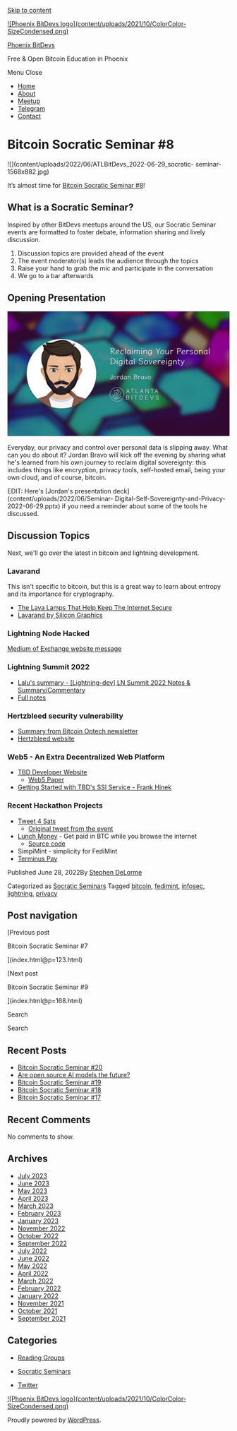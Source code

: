 [Skip to content](index.html@p=151.html#content)

[![Phoenix BitDevs logo](content/uploads/2021/10/ColorColor-
SizeCondensed.png)](index.html)

[Phoenix BitDevs](index.html)

Free & Open Bitcoin Education in Phoenix

Menu  Close

  * [Home](index.html)
  * [About](index.html@p=6.html)
  * [Meetup](https://www.meetup.com/azbitcoin)
  * [Telegram](index.html@p=62.html)
  * [Contact](index.html@p=7.html)

# Bitcoin Socratic Seminar #8

![](content/uploads/2022/06/ATLBitDevs_2022-06-29_socratic-
seminar-1568x882.jpg)

It’s almost time for [Bitcoin Socratic Seminar
#8](https://www.meetup.com/azbitcoinevents/286248874/)!

## What is a Socratic Seminar?

Inspired by other BitDevs meetups around the US, our Socratic Seminar events
are formatted to foster debate, information sharing and lively discussion.

  1. Discussion topics are provided ahead of the event
  2. The event moderator(s) leads the audience through the topics
  3. Raise your hand to grab the mic and participate in the conversation
  4. We go to a bar afterwards

## Opening Presentation

![](content/uploads/2022/06/ATLBitDevs_2022-06-29_jordan-1024x576.jpg)

Everyday, our privacy and control over personal data is slipping away. What
can you do about it? Jordan Bravo will kick off the evening by sharing what
he's learned from his own journey to reclaim digital sovereignty: this
includes things like encryption, privacy tools, self-hosted email, being your
own cloud, and of course, bitcoin.

EDIT: Here's [Jordan's presentation deck](content/uploads/2022/06/Seminar-
Digital-Self-Sovereignty-and-Privacy-2022-06-29.pptx) if you need a reminder
about some of the tools he discussed.

## Discussion Topics

Next, we'll go over the latest in bitcoin and lightning development.

### Lavarand

This isn't specific to bitcoin, but this is a great way to learn about entropy
and its importance for cryptography.

  * [The Lava Lamps That Help Keep The Internet Secure](https://www.youtube.com/watch?v=1cUUfMeOijg)
  * [Lavarand by Silicon Graphics](https://en.wikipedia.org/wiki/Lavarand)

### Lightning Node Hacked

[Medium of Exchange website message](http://www.mediumofexchange.info/)

### Lightning Summit 2022

  * [Lalu's summary - [Lightning-dev] LN Summit 2022 Notes & Summary/Commentary](https://lists.linuxfoundation.org/pipermail/lightning-dev/2022-June/003600.html)
  * [Full notes](https://docs.google.com/document/d/1KHocBjlvg-XOFH5oG_HwWdvNBIvQgxwAok3ZQ6bnCW0/edit?usp=sharing)

### Hertzbleed security vulnerability

  * [Summary from Bitcoin Optech newsletter](https://bitcoinops.org/en/newsletters/2022/06/22/#hertzbleed)
  * [Hertzbleed website](https://www.hertzbleed.com/)

### Web5 - An Extra Decentralized Web Platform

  * [TBD Developer Website](https://developer.tbd.website/projects/web5/)
    * [Web5 Paper](https://developer.tbd.website/docs/Decentralized%20Web%20Platform%20-%20Public.pdf)
  * [Getting Started with TBD's SSI Service - Frank Hinek](https://frankhinek.com/getting-started-with-tbds-ssi-service/)

### Recent Hackathon Projects

  * [Tweet 4 Sats](https://twitter.com/intensethomas/status/1541428981974573059)
    * [Original tweet from the event](https://twitter.com/intensethomas/status/1538670212421062658)
  * [Lunch Money](https://www.figma.com/proto/TXyzwITFYRUXPZ8IYbO5Ex/pleb.fi-hackathon?node-id=31%3A1680&scaling=contain&page-id=31%3A1646&starting-point-node-id=31%3A1647) - Get paid in BTC while you browse the internet
    * [Source code](https://github.com/dylanbathurst/lunch-money)
  * SimpiMint - simplicity for FediMint
  * [Terminus Pay](https://github.com/Phoenixbitdevs/terminus-pay-ui)

Published June 28, 2022By [Stephen DeLorme](author/stephen/index.html)

Categorized as [Socratic Seminars](category/socratic-seminars/index.html)
Tagged [bitcoin](tag/bitcoin/index.html), [fedimint](tag/fedimint/index.html),
[infosec](tag/infosec/index.html), [lightning](tag/lightning/index.html),
[privacy](tag/privacy/index.html)

## Post navigation

[Previous post

Bitcoin Socratic Seminar #7

](index.html@p=123.html)

[Next post

Bitcoin Socratic Seminar #9

](index.html@p=168.html)

Search

Search

## Recent Posts

  * [Bitcoin Socratic Seminar #20](index.html@p=316.html)
  * [Are open source AI models the future?](index.html@p=308.html)
  * [Bitcoin Socratic Seminar #19](index.html@p=300.html)
  * [Bitcoin Socratic Seminar #18](index.html@p=293.html)
  * [Bitcoin Socratic Seminar #17](index.html@p=284.html)

## Recent Comments

No comments to show.

## Archives

  * [July 2023](2023/07/index.html)
  * [June 2023](2023/06/index.html)
  * [May 2023](2023/05/index.html)
  * [April 2023](2023/04/index.html)
  * [March 2023](2023/03/index.html)
  * [February 2023](2023/02/index.html)
  * [January 2023](2023/01/index.html)
  * [November 2022](2022/11/index.html)
  * [October 2022](2022/10/index.html)
  * [September 2022](2022/09/index.html)
  * [July 2022](2022/07/index.html)
  * [June 2022](2022/06/index.html)
  * [May 2022](2022/05/index.html)
  * [April 2022](2022/04/index.html)
  * [March 2022](2022/03/index.html)
  * [February 2022](2022/02/index.html)
  * [January 2022](2022/01/index.html)
  * [November 2021](2021/11/index.html)
  * [October 2021](2021/10/index.html)
  * [September 2021](2021/09/index.html)

## Categories

  * [Reading Groups](category/reading-groups/index.html)
  * [Socratic Seminars](category/socratic-seminars/index.html)

  * [Twitter](https://twitter.com/Phoenixbitdevs)

[![Phoenix BitDevs logo](content/uploads/2021/10/ColorColor-
SizeCondensed.png)](index.html)

Proudly powered by [WordPress](https://wordpress.org/).

